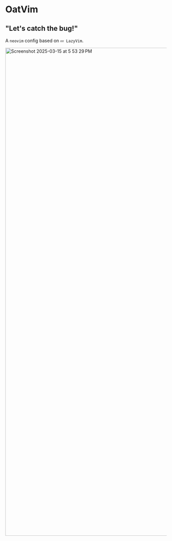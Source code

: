 # OatVim

## "Let's catch the bug!"

A `neovim` config based on `💤 LazyVim`. 

<img width="1524" alt="Screenshot 2025-03-15 at 5 53 29 PM" src="https://github.com/user-attachments/assets/1a50a9b0-1936-426a-91b2-26ca954da3ff" />

